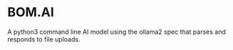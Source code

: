 # BOM.AI
A python3 command line AI model using the ollama2 spec that parses and responds to file uploads.
